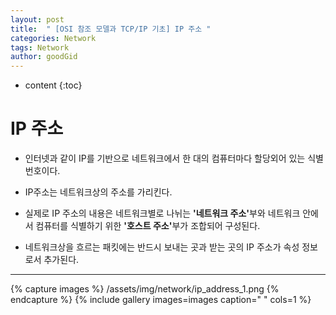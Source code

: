```yaml
---
layout: post
title:  " [OSI 참조 모델과 TCP/IP 기초] IP 주소 "
categories: Network
tags: Network
author: goodGid
---
```

* content
{:toc}

# IP 주소

* 인터넷과 같이 IP를 기반으로 네트워크에서 한 대의 컴퓨터마다 할당외어 있는 식별번호이다.

* IP주소는 네트워크상의 주소를 가리킨다.

* 실제로 IP 주소의 내용은 네트워크별로 나뉘는 <b>'네트워크 주소'</b>부와 네트워크 안에서 컴퓨터를 식별하기 위한 <b>'호스트 주소'</b>부가 조합되어 구성된다.

* 네트워크상을 흐르는 패킷에는 반드시 보내는 곳과 받는 곳의 IP 주소가 속성 정보로서 추가된다.

---

{% capture images %}
    /assets/img/network/ip_address_1.png
{% endcapture %}
{% include gallery images=images caption=" " cols=1 %}

